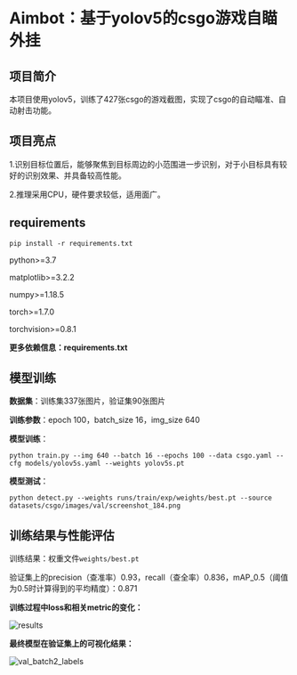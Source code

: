 # Aimbot：基于yolov5的csgo游戏自瞄外挂

## 项目简介

本项目使用yolov5，训练了427张csgo的游戏截图，实现了csgo的自动瞄准、自动射击功能。

## 项目亮点

1.识别目标位置后，能够聚焦到目标周边的小范围进一步识别，对于小目标具有较好的识别效果、并具备较高性能。

2.推理采用CPU，硬件要求较低，适用面广。

## requirements

 `pip install -r requirements.txt`

python>=3.7

matplotlib>=3.2.2

numpy>=1.18.5

torch>=1.7.0

torchvision>=0.8.1

**更多依赖信息：requirements.txt**

## 模型训练

**数据集**：训练集337张图片，验证集90张图片

**训练参数**：epoch 100，batch_size 16，img_size 640

**模型训练**：

`python train.py --img 640 --batch 16 --epochs 100 --data csgo.yaml --cfg models/yolov5s.yaml --weights yolov5s.pt`

**模型测试**：

`python detect.py --weights runs/train/exp/weights/best.pt --source datasets/csgo/images/val/screenshot_184.png`

## 训练结果与性能评估

训练结果：权重文件`weights/best.pt`

验证集上的precision（查准率）0.93，recall（查全率）0.836，mAP_0.5（阈值为0.5时计算得到的平均精度）：0.871

**训练过程中loss和相关metric的变化：**

![results](https://github.com/ttttkx/CSGO_Aimbot/assets/144672418/fe9a4314-e40e-4e44-8f6d-b195402b1d74)

**最终模型在验证集上的可视化结果：**

![val_batch2_labels](https://github.com/ttttkx/CSGO_Aimbot/assets/144672418/e38a7497-9fd0-40e3-8ca8-e3ed086c9182)



